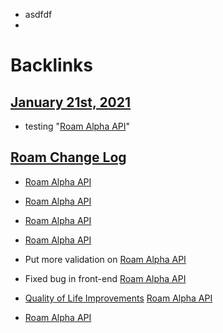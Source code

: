 - asdfdf
- 

# Backlinks
## [January 21st, 2021](<January 21st, 2021.md>)
- testing "[Roam Alpha API](<Roam Alpha API.md>)"

## [Roam Change Log](<Roam Change Log.md>)
- [Roam Alpha API](<Roam Alpha API.md>)

- [Roam Alpha API](<Roam Alpha API.md>)

- [Roam Alpha API](<Roam Alpha API.md>)

- [Roam Alpha API](<Roam Alpha API.md>)

- Put more validation on [Roam Alpha API](<Roam Alpha API.md>)

- Fixed bug in front-end [Roam Alpha API](<Roam Alpha API.md>)

- [Quality of Life Improvements](<Quality of Life Improvements.md>) [Roam Alpha API](<Roam Alpha API.md>)

- [Roam Alpha API](<Roam Alpha API.md>)

